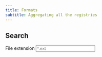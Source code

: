 ```yaml
---
title: Formats
subtitle: Aggregating all the registries
---
```


Search
------

<script src="{{ site.baseurl }}/assets/js/jekyll-search.js"></script>

<div class="input-group">
  <span class="input-group-addon">File extension</span>
  <input type="text" class="search form-control" placeholder="*.ext" id="ext-search"/>
</div>

<ul id="ext-results" class="results">
</ul>

<script>
JekyllSearch.init({
    searchInput: document.getElementById("ext-search"),
    searchResults: document.getElementById("ext-results"),
    searchResultsHeader: "<ul>",
    searchResultsFooter: "</ul><p>Showing {limit} out of {total} matching results.</p>",
    jsonFile: "{{ site.baseurl }}/formats/search.json",
    template: "<li><a href='{url}' title='{desc}'>{title}</a></li>",
    fuzzy: false,
    limit: 20
});
</script>

<!--
Based on <https://github.com/christian-fei/Simple-Jekyll-Search>
-->